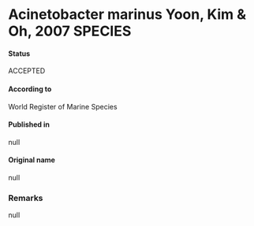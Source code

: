 Acinetobacter marinus Yoon, Kim & Oh, 2007 SPECIES
=======

#### Status
ACCEPTED

#### According to
World Register of Marine Species

#### Published in
null

#### Original name
null

### Remarks
null